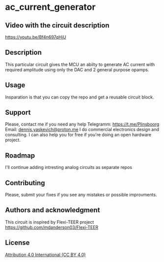 # ac_current_generator

## Video with the circuit description

https://youtu.be/Bf4n697qHjU


## Description
This particular circuit gives the MCU an abilty to generate AC current with required amplitude using only the DAC and 2 general purpose opamps.


## Usage
Insparation is that you can copy the repo and get a reusable circuit block. 

## Support
Please, contact me if you need any help
Telegramm: https://t.me/Plinsboorg
Email: dennis.yaskevich@proton.me
I do commercial electronics design and consulting.
I can also help you for free if you're doing an open hardware project.

## Roadmap
I'll continue adding intresting analog circuits as separate repos

## Contributing
Please, submit your fixes if you see any mistakes or possible improvments.

## Authors and acknowledgment
This circuit is inspired by Flexi-TEER project
https://github.com/mdanderson03/Flexi-TEER

## License
[Attribution 4.0 International (CC BY 4.0)](https://creativecommons.org/licenses/by/4.0/)
